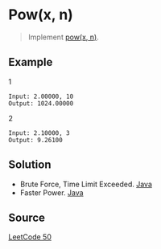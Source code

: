 # Pow(x, n)

> Implement [pow(x, n)](http://www.cplusplus.com/reference/valarray/pow/).

## Example

1
```
Input: 2.00000, 10
Output: 1024.00000
```

2
```
Input: 2.10000, 3
Output: 9.26100
```

## Solution

- Brute Force, Time Limit Exceeded. [Java](solution1_0.java)
- Faster Power. [Java](solution1.java)

## Source

[LeetCode 50](https://leetcode.com/problems/powx-n/)